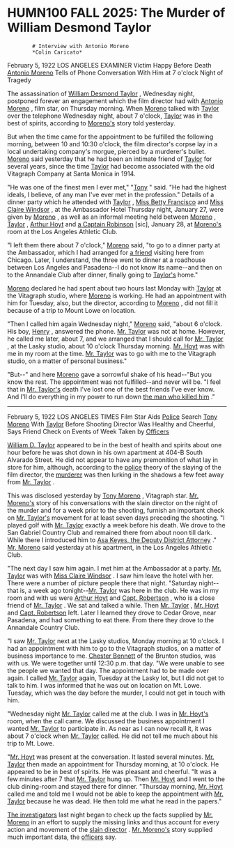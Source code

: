 
   # HUMN100 FALL 2025: The Murder of William Desmond Taylor
   
      
         
            # Interview with Antonio Moreno
            *Colin Caricato*

            February 5, 1922
               LOS ANGELES EXAMINER
               Victim Happy Before Death
               [Antonio Moreno](moreno)  Tells of Phone Conversation With Him
                     at 7 o'clock Night of Tragedy

            The assassination of [William Desmond Taylor](taylor) , Wednesday night,
               postponed forever an engagement which the film director had
               with [Antonio Moreno](moreno) , film star, on
                     Thursday morning. When [Moreno](moreno)  talked with [Taylor](taylor)  over the
                  telephone
               Wednesday night, about 7 o'clock, [Taylor](Taylor)  was in the best of spirits, according to [Moreno's](moreno)  story told yesterday.
            But when the time came for the appointment to
               be fulfilled the following morning, between 10 and 10:30
                  o'clock, the film director's corpse lay in
               a local undertaking company's morgue, pierced by a
                  murderer's bullet. [Moreno](moreno)  said yesterday that he had been an intimate friend
               of [Taylor](taylor)  for several years, since the
               time [Taylor](taylor)  had become associated with the old Vitagraph Company at Santa
                  Monica in 1914.
            "He was one of the finest men I ever met," "[Tony](moreno) "
               said. "He had the highest ideals, I believe, of any man I've ever met in the
               profession." Details of a dinner party which he attended with
                  [Taylor](taylor) , [Miss Betty Francisco](betty) 
               and [Miss Claire Windsor](windsor) , at the Ambassador Hotel
               Thursday night, January 27, were given by
                  [Moreno](moreno) , as well as an informal meeting
               held between [Moreno](moreno) , [Taylor](taylor) , [Arthur Hoyt](hoyt)  and [a Captain Robinson](robinson)  [sic], January 28, at
                  [Moreno's](moreno) 
               room at the Los Angeles Athletic Club.
            "I left them there about 7 o'clock," [Moreno](moreno)  said, "to go to a dinner party at
                  the Ambassador, which I had arranged for
                  [a friend](relationship)  visiting here from Chicago. Later, I understand, the three went to dinner at a roadhouse between
                  Los Angeles and Pasadena--I do not know its name--and then on to the
                  Annandale Club
               after dinner, finally going to [Taylor's](taylor) 
               home."
            [Moreno](moreno)  declared he had spent about two
                     hours last Monday with [Taylor](taylor) 
               at the Vitagraph studio, where [Moreno](moreno)  is working. He had an appointment with
               him for Tuesday, also, but the director, according to [Moreno](moreno) , did not fill it because of a
                  trip to Mount Lowe on location.
            "Then I called him again Wednesday night," [Moreno](moreno)  said, "about 6 o'clock. His boy,
                  [Henry](henry) , answered the
                  phone. [Mr. Taylor](taylor)  was not
                  at home. However, he called me later, about 7,
               and we arranged that I should call for [Mr. Taylor](taylor) ,
               at the Lasky studio, about 10 o'clock
                     Thursday morning. [Mr. Hoyt](hoyt)  was with me in
                  my room at the time. [Mr. Taylor](taylor)  was to go with me to the Vitagraph studio, on a matter of personal business."
            "But--" and here [Moreno](moreno)  gave a sorrowful shake of
               his head--"But you know the rest. The appointment was not fulfilled--and never will be. "I feel that in
                  [Mr. Taylor's](taylor) 
               death I've lost one of the best friends I've
               ever know. And I'll do everything in my power to run down [the man who killed him](perpatrator) ."

            * * * * * * * * * * * * * * * * * * * * * * * * * * * * * * * * *

            February 5, 1922
               LOS ANGELES TIMES Film Star Aids [Police](law)  Search
                  [Tony Moreno](moreno)  With [Taylor](taylor) 
               Before Shooting
               Director Was Healthy and Cheerful, Says Friend Check on Events
               of Week Taken by [Officers](enforcement) 

            [William D. Taylor](taylor)  appeared to be in the best of
               health and spirits about one hour before he was shot down in his own
                  apartment at 404-B South Alvarado Street. He did not appear to have any
               premonition of what lay in store for him, although, according to the [police](law)  theory of the slaying of the film director,
               the [murderer](perpatrator)  was then lurking in the shadows a few feet away
               from [Mr. Taylor](taylor) .
            This was disclosed yesterday by [Tony Moreno](moreno) ,
                  Vitagraph star. [Mr.
                  Moreno's](moreno)  story of his conversations with the slain director on the
               night of the murder and for a week prior to the shooting, furnish an
               important check on [Mr. Taylor's](taylor)  movement for at
               least seven days preceding the shooting. "I played golf with [Mr. Taylor](taylor) 
               exactly a week before his death. We drove to the San Gabriel Country Club and remained there from about noon
                  till dark. While there I introduced him to [Asa
                  Keyes, the Deputy District Attorney](keyes) ." [Mr.
                  Moreno](moreno)  said yesterday at his apartment, in the Los Angeles Athletic
                  Club.
            "The next day I saw him again. I met him at the
                  Ambassador at a party. [Mr. Taylor](taylor)  was with [Miss Claire
                  Windsor](windsor) . I saw him leave the hotel with her.
               There were a number of picture people there that night.
                     "Saturday night--that is, a week ago
                     tonight--[Mr. Taylor](taylor)  was here
                  in the club. He was in my room and
               with us were [Arthur Hoyt](hoyt)  and [Capt.
                  Robertson](robertson) , who is a close friend of [Mr.
                  Taylor](taylor) . We sat and talked a while. Then [Mr.
                  Taylor](taylor) , [Mr. Hoyt](hoyt)  and [Capt.
                  Robertson](robertson)  left. Later I learned they drove to Cedar Grove,
                  near Pasadena, and had something to eat there. From there they drove
               to the Annandale Country Club.
            "I saw [Mr. Taylor](taylor)  next at the Lasky studios, Monday morning
               at 10 o'clock. I had an appointment with him to go to the Vitagraph
                  studios, on a matter of business importance to me. [Chester Bennett](bennett)  of the Brunton
                  studios, was with us. We were together until 12:30 p.m. that
                  day. "We were unable to see the people we wanted that day. The
                  appointment had to be made over again. I called [Mr. Taylor](taylor)  again, Tuesday at the Lasky
                  lot, but I did not get to talk to him. I was informed that he was out
               on location on Mt. Lowe. Tuesday, which was the day
                  before the murder, I could not get in touch with him.
            "Wednesday night
               [Mr. Taylor](taylor)  called me at the
                  club. I was in [Mr. Hoyt's](hoyt) 
               room, when the call came. We discussed the business appointment I wanted [Mr. Taylor](taylor)  to participate in. As near as I can now recall it, it was
                  about 7 o'clock when [Mr. Taylor](taylor) 
               called. He did not tell me much about his trip to Mt. Lowe.
            "[Mr. Hoyt](hoyt)  was present at the conversation. It lasted
                  several minutes. [Mr. Taylor](taylor)  then
               made an appointment for Thursday
                     morning, at 10 o'clock. He appeared to be in best of spirits. He
               was pleasant and cheerful. "It was a few minutes after 7 that [Mr. Taylor](taylor)  hung up. Then [Mr.
                  Hoyt](hoyt)  and I went to the club
                  dining-room and stayed there for dinner. "Thursday morning, [Mr. Hoyt](hoyt)  called me and told me I would not be able to keep
               the appointment with [Mr.
                  Taylor](taylor)  because he was dead. He then told me what he read in the
               papers."
            [The investigators](enforcement) 
               last night began to check up the facts supplied by [Mr. Moreno](moreno)  in an effort to supply the missing links and
               thus account for every action and movement of the [slain director](director) . [Mr. Moreno's](moreno)  story supplied much important data, the
                  [officers](enforcement)  say.



         
      
   
